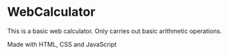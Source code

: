 # WebCalculator

This is a basic web calculator. 
Only carries out basic arithmetic operations.

Made with HTML, CSS and JavaScript